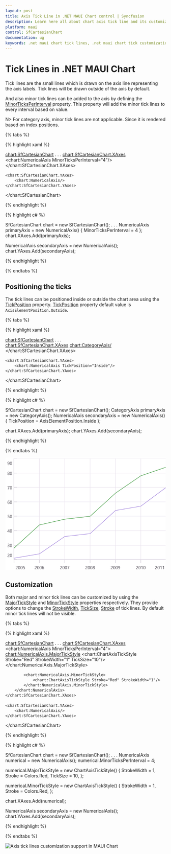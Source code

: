 ```yaml
---
layout: post
title: Axis Tick Line in .NET MAUI Chart control | Syncfusion
description: Learn here all about chart axis tick line and its customization in Syncfusion .NET MAUI Chart (SfCartesianChart) control.
platform: maui
control: SfCartesianChart
documentation: ug
keywords: .net maui chart tick lines, .net maui chart tick customization, .net maui chart tickline guide, syncfusion maui chart tick lines, cartesian chart tick lines maui, .net maui chart axis tick lines, customize tick lines .net maui chart.
---
```


# Tick Lines in .NET MAUI Chart

Tick lines are the small lines which is drawn on the axis line representing the axis labels. Tick lines will be drawn outside of the axis by default. 

And also minor tick lines can be added to the axis by defining the [MinorTicksPerInterval](https://help.syncfusion.com/cr/maui/Syncfusion.Maui.Charts.RangeAxisBase.html#Syncfusion_Maui_Charts_RangeAxisBase_MinorTicksPerInterval) property. This property will add the minor tick lines to every interval based on value.

N> For category axis, minor tick lines are not applicable. Since it is rendered based on index positions.

{% tabs %}

{% highlight xaml %}

<chart:SfCartesianChart>
    . . .
    <chart:SfCartesianChart.XAxes>
        <chart:NumericalAxis MinorTicksPerInterval="4"/>
    </chart:SfCartesianChart.XAxes>

    <chart:SfCartesianChart.YAxes>
        <chart:NumericalAxis/>
    </chart:SfCartesianChart.YAxes>
</chart:SfCartesianChart>

{% endhighlight %}

{% highlight c# %}

SfCartesianChart chart = new SfCartesianChart();
. . .
NumericalAxis primaryAxis = new NumericalAxis()
{
    MinorTicksPerInterval = 4 
};
chart.XAxes.Add(primaryAxis);

NumericalAxis secondaryAxis = new NumericalAxis();
chart.YAxes.Add(secondaryAxis);

{% endhighlight %}

{% endtabs %}

## Positioning the ticks

The tick lines can be positioned inside or outside the chart area using the [TickPosition](https://help.syncfusion.com/cr/maui/Syncfusion.Maui.Charts.ChartAxis.html#Syncfusion_Maui_Charts_ChartAxis_TickPosition) property. [TickPosition](https://help.syncfusion.com/cr/maui/Syncfusion.Maui.Charts.ChartAxis.html#Syncfusion_Maui_Charts_ChartAxis_TickPosition) property default value is `AxisElementPosition.Outside`.

{% tabs %}

{% highlight xaml %}

<chart:SfCartesianChart>
    . . .  
    <chart:SfCartesianChart.XAxes>
        <chart:CategoryAxis/>
    </chart:SfCartesianChart.XAxes>

    <chart:SfCartesianChart.YAxes>
        <chart:NumericalAxis TickPosition="Inside"/>
    </chart:SfCartesianChart.YAxes>
</chart:SfCartesianChart>


{% endhighlight %}

{% highlight c# %}

SfCartesianChart chart = new SfCartesianChart();
CategoryAxis primaryAxis = new CategoryAxis();
NumericalAxis secondaryAxis = new NumericalAxis()
{
    TickPosition = AxisElementPosition.Inside
};

chart.XAxes.Add(primaryAxis);
chart.YAxes.Add(secondaryAxis);

{% endhighlight %}

{% endtabs %}

![Axis ticks inside position in .NET MAUI Chart.](axis_images/maui_chart_inside_ticks.png)

## Customization

Both major and minor tick lines can be customized by using the [MajorTickStyle](https://help.syncfusion.com/cr/maui/Syncfusion.Maui.Charts.ChartAxis.html#Syncfusion_Maui_Charts_ChartAxis_MajorTickStyle) and [MinorTickStyle](https://help.syncfusion.com/cr/maui/Syncfusion.Maui.Charts.RangeAxisBase.html#Syncfusion_Maui_Charts_RangeAxisBase_MinorTickStyle) properties respectively. They provide options to change the [StrokeWidth](https://help.syncfusion.com/cr/maui/Syncfusion.Maui.Charts.ChartAxisTickStyle.html#Syncfusion_Maui_Charts_ChartAxisTickStyle_StrokeWidth), [TickSize](https://help.syncfusion.com/cr/maui/Syncfusion.Maui.Charts.ChartAxisTickStyle.html#Syncfusion_Maui_Charts_ChartAxisTickStyle_TickSize), [Stroke](https://help.syncfusion.com/cr/maui/Syncfusion.Maui.Charts.ChartAxisTickStyle.html#Syncfusion_Maui_Charts_ChartAxisTickStyle_Stroke) of tick lines. By default minor tick lines will not be visible.

{% tabs %}

{% highlight xaml %}

<chart:SfCartesianChart>
    . . .
    <chart:SfCartesianChart.XAxes>
        <chart:NumericalAxis MinorTicksPerInterval="4">
            <chart:NumericalAxis.MajorTickStyle>
                <chart:ChartAxisTickStyle Stroke="Red"
                                          StrokeWidth="1"
                                          TickSize="10"/>
            </chart:NumericalAxis.MajorTickStyle>
            
            <chart:NumericalAxis.MinorTickStyle>
                <chart:ChartAxisTickStyle Stroke="Red" StrokeWidth="1"/>
            </chart:NumericalAxis.MinorTickStyle>
        </chart:NumericalAxis>
    </chart:SfCartesianChart.XAxes>

    <chart:SfCartesianChart.YAxes>
        <chart:NumericalAxis/>
    </chart:SfCartesianChart.YAxes>
</chart:SfCartesianChart>

{% endhighlight %}

{% highlight c# %}

SfCartesianChart chart = new SfCartesianChart();
. . .
NumericalAxis numerical = new NumericalAxis();
numerical.MinorTicksPerInterval = 4;

numerical.MajorTickStyle = new ChartAxisTickStyle()
{
    StrokeWidth = 1,
    Stroke = Colors.Red,
    TickSize = 10,
};

numerical.MinorTickStyle = new ChartAxisTickStyle()
{
    StrokeWidth = 1,
    Stroke = Colors.Red,
};

chart.XAxes.Add(numerical);

NumericalAxis secondaryAxis = new NumericalAxis();
chart.YAxes.Add(secondaryAxis);

{% endhighlight %}

{% endtabs %}

![Axis tick lines customization support in MAUI Chart](Axis_images/maui_chart_axis_tickline_customization.jpg)
